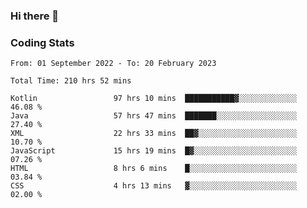 ### Hi there 👋

<!--
**Girrafeec/girrafeec** is a ✨ _special_ ✨ repository because its `README.md` (this file) appears on your GitHub profile.

Here are some ideas to get you started:

- 🔭 I’m currently working on ...
- 🌱 I’m currently learning ...
- 👯 I’m looking to collaborate on ...
- 🤔 I’m looking for help with ...
- 💬 Ask me about ...
- 📫 How to reach me: ...
- 😄 Pronouns: ...
- ⚡ Fun fact: ...
-->

### Coding Stats
<!--START_SECTION:waka-->

```text
From: 01 September 2022 - To: 20 February 2023

Total Time: 210 hrs 52 mins

Kotlin                 97 hrs 10 mins  ███████████▓░░░░░░░░░░░░░   46.08 %
Java                   57 hrs 47 mins  ███████░░░░░░░░░░░░░░░░░░   27.40 %
XML                    22 hrs 33 mins  ██▓░░░░░░░░░░░░░░░░░░░░░░   10.70 %
JavaScript             15 hrs 19 mins  █▓░░░░░░░░░░░░░░░░░░░░░░░   07.26 %
HTML                   8 hrs 6 mins    █░░░░░░░░░░░░░░░░░░░░░░░░   03.84 %
CSS                    4 hrs 13 mins   ▓░░░░░░░░░░░░░░░░░░░░░░░░   02.00 %
```

<!--END_SECTION:waka-->
